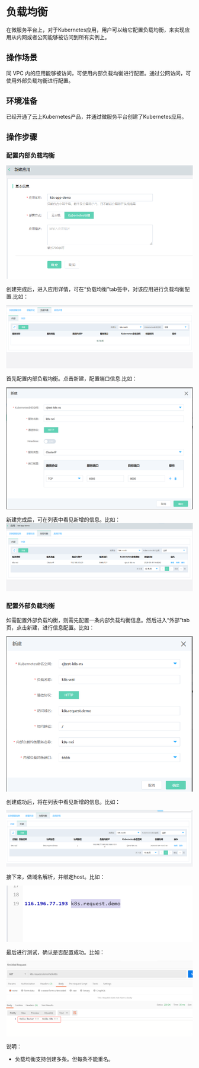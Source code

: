 #  负载均衡

在微服务平台上，对于Kubernetes应用，用户可以给它配置负载均衡，来实现应用从内网或者公网能够被访问到所有实例上。

## 操作场景

同 VPC 内的应用能够被访问，可使用内部负载均衡进行配置。通过公网访问，可使用外部负载均衡进行配置。

## 环境准备

已经开通了云上Kubernetes产品，并通过微服务平台创建了Kubernetes应用。


## 操作步骤

### 配置内部负载均衡

![](../../../../../image/Internet-Middleware/JD-Distributed-Service-Framework/fzjh-1.jpg)

创建完成后，进入应用详情，可在“负载均衡”tab签中，对该应用进行负载均衡配置.比如：

![](../../../../../image/Internet-Middleware/JD-Distributed-Service-Framework/fzjh-4.jpg)

首先配置内部负载均衡。点击新建，配置端口信息.比如：

![](../../../../../image/Internet-Middleware/JD-Distributed-Service-Framework/fzjh-5.jpg)


新建完成后，可在列表中看见新增的信息。比如：
![](../../../../../image/Internet-Middleware/JD-Distributed-Service-Framework/fzjh-6.jpg)


### 配置外部负载均衡

如需配置外部负载均衡，则需先配置一条内部负载均衡信息。然后进入“外部”tab页，点击新建，进行信息配置。比如：

![](../../../../../image/Internet-Middleware/JD-Distributed-Service-Framework/fzjh-7.jpg)


创建成功后，将在列表中看见新增的信息。比如：

![](../../../../../image/Internet-Middleware/JD-Distributed-Service-Framework/fzjh-9.jpg)


接下来，做域名解析，并绑定host。比如：

![](../../../../../image/Internet-Middleware/JD-Distributed-Service-Framework/fzjh-8.jpg)

最后进行测试，确认是否配置成功。比如：

![](../../../../../image/Internet-Middleware/JD-Distributed-Service-Framework/fzjh-10.jpg)


说明：

- 负载均衡支持创建多条。但每条不能重名。

